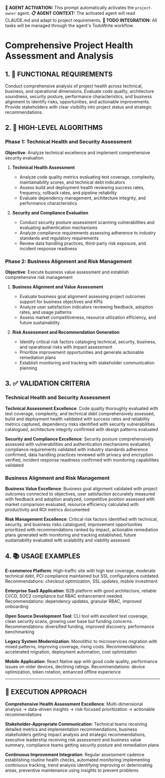 **🤖 AGENT ACTIVATION:** This prompt automatically activates the `project-owner` agent.
**📋 AGENT CONTEXT:** The activated agent will read CLAUDE.md and adapt to project requirements.
**🔄 TODO INTEGRATION:** All tasks will be managed through the agent's TodoWrite workflow.

# Comprehensive Project Health Assessment and Analysis

## 1. 🎯 FUNCTIONAL REQUIREMENTS

Conduct comprehensive analysis of project health across technical, business, and operational dimensions. Evaluate code quality, architecture soundness, security posture, performance characteristics, and business alignment to identify risks, opportunities, and actionable improvements. Provide stakeholders with clear visibility into project status and strategic recommendations.

## 2. 🔄 HIGH-LEVEL ALGORITHMS

### Phase 1: Technical Health and Security Assessment
**Objective**: Analyze technical excellence and implement comprehensive security evaluation

1. **Technical Health Assessment**
   - Analyze code quality metrics evaluating test coverage, complexity, maintainability scores, and technical debt indicators
   - Assess build and deployment health reviewing success rates, frequency, rollback rates, and pipeline reliability
   - Evaluate dependency management, architecture integrity, and performance characteristics

2. **Security and Compliance Evaluation**
   - Conduct security posture assessment scanning vulnerabilities and evaluating authentication mechanisms
   - Analyze compliance requirements assessing adherence to industry standards and regulatory requirements
   - Review data handling practices, third-party risk exposure, and incident response readiness

### Phase 2: Business Alignment and Risk Management
**Objective**: Execute business value assessment and establish comprehensive risk management

1. **Business Alignment and Value Assessment**
   - Evaluate business goal alignment assessing project outcomes support for business objectives and KPIs
   - Analyze user satisfaction indicators reviewing feedback, adoption rates, and usage patterns
   - Assess market competitiveness, resource utilization efficiency, and future sustainability

2. **Risk Assessment and Recommendation Generation**
   - Identify critical risk factors cataloging technical, security, business, and operational risks with impact assessment
   - Prioritize improvement opportunities and generate actionable remediation plans
   - Establish monitoring and tracking with stakeholder communication planning

## 3. ✅ VALIDATION CRITERIA

### Technical Health and Security Assessment
**Technical Assessment Excellence**: Code quality thoroughly evaluated with test coverage, complexity, and technical debt comprehensively assessed, build and deployment health validated with success rates and reliability metrics captured, dependency risks identified with security vulnerabilities catalogued, architecture integrity confirmed with design patterns evaluated

**Security and Compliance Excellence**: Security posture comprehensively assessed with vulnerabilities and authentication mechanisms evaluated, compliance requirements validated with industry standards adherence confirmed, data handling practices reviewed with privacy and encryption verified, incident response readiness confirmed with monitoring capabilities validated

### Business Alignment and Risk Management
**Business Value Excellence**: Business goal alignment validated with project outcomes connected to objectives, user satisfaction accurately measured with feedback and adoption analyzed, competitive position assessed with market comparison evaluated, resource efficiency calculated with productivity and ROI metrics documented

**Risk Management Excellence**: Critical risk factors identified with technical, security, and business risks catalogued, improvement opportunities prioritized with recommendations ranked by impact, actionable remediation plans generated with monitoring and tracking established, future sustainability evaluated with scalability and viability assessed

## 4. 📚 USAGE EXAMPLES

**E-commerce Platform**: High-traffic site with high test coverage, moderate technical debt, PCI compliance maintained but SSL configurations outdated. Recommendations: checkout optimization, SSL updates, mobile investment

**Enterprise SaaS Application**: B2B platform with good architecture, reliable CI/CD, SOC2 compliance but RBAC enhancement needed. Recommendations: dependency updates, granular RBAC, improved onboarding

**Open Source Development Tool**: CLI tool with excellent test coverage, clean security scans, growing user base but funding concerns. Recommendations: diversified funding, improved discovery, performance benchmarking

**Legacy System Modernization**: Monolithic to microservices migration with mixed patterns, improving coverage, rising costs. Recommendations: accelerated migration, deployment automation, cost optimization

**Mobile Application**: React Native app with good code quality, performance issues on older devices, declining ratings. Recommendations: device optimization, token rotation, enhanced offline experience

---

## 🎯 EXECUTION APPROACH

**Comprehensive Health Assessment Excellence**: Multi-dimensional analysis → data-driven insights → risk-focused prioritization → actionable recommendations

**Stakeholder-Appropriate Communication**: Technical teams receiving detailed metrics and implementation recommendations, business stakeholders getting impact analysis and strategic recommendations, executive leadership receiving risk assessment and business value summary, compliance teams getting security posture and remediation plans

**Continuous Improvement Integration**: Regular assessment cadence establishing routine health checks, automated monitoring implementing continuous tracking, trend analysis identifying improving or deteriorating areas, preventive maintenance using insights to prevent problems